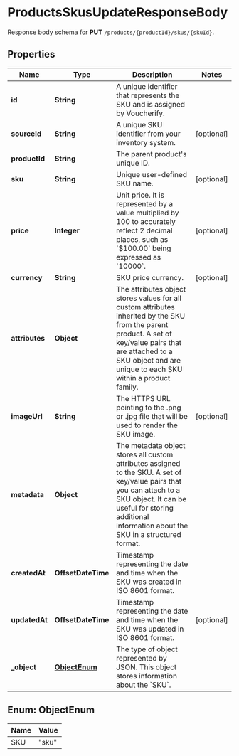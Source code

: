 

# ProductsSkusUpdateResponseBody

Response body schema for **PUT** `/products/{productId}/skus/{skuId}`.

## Properties

| Name | Type | Description | Notes |
|------------ | ------------- | ------------- | -------------|
|**id** | **String** | A unique identifier that represents the SKU and is assigned by Voucherify. |  |
|**sourceId** | **String** | A unique SKU identifier from your inventory system. |  [optional] |
|**productId** | **String** | The parent product&#39;s unique ID. |  |
|**sku** | **String** | Unique user-defined SKU name. |  [optional] |
|**price** | **Integer** | Unit price. It is represented by a value multiplied by 100 to accurately reflect 2 decimal places, such as &#x60;$100.00&#x60; being expressed as &#x60;10000&#x60;. |  [optional] |
|**currency** | **String** | SKU price currency. |  [optional] |
|**attributes** | **Object** | The attributes object stores values for all custom attributes inherited by the SKU from the parent product. A set of key/value pairs that are attached to a SKU object and are unique to each SKU within a product family. |  |
|**imageUrl** | **String** | The HTTPS URL pointing to the .png or .jpg file that will be used to render the SKU image. |  [optional] |
|**metadata** | **Object** | The metadata object stores all custom attributes assigned to the SKU. A set of key/value pairs that you can attach to a SKU object. It can be useful for storing additional information about the SKU in a structured format. |  |
|**createdAt** | **OffsetDateTime** | Timestamp representing the date and time when the SKU was created in ISO 8601 format. |  |
|**updatedAt** | **OffsetDateTime** | Timestamp representing the date and time when the SKU was updated in ISO 8601 format. |  [optional] |
|**_object** | [**ObjectEnum**](#ObjectEnum) | The type of object represented by JSON. This object stores information about the &#x60;SKU&#x60;. |  |



## Enum: ObjectEnum

| Name | Value |
|---- | -----|
| SKU | &quot;sku&quot; |



